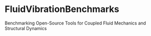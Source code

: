 # FluidVibrationBenchmarks
Benchmarking Open-Source Tools for Coupled Fluid Mechanics and Structural Dynamics
